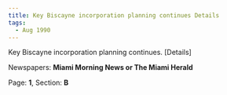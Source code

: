 ```yaml
---  
title: Key Biscayne incorporation planning continues Details  
tags:  
  - Aug 1990  
---  
```

  
Key Biscayne incorporation planning continues. [Details]  
  
Newspapers: **Miami Morning News or The Miami Herald**  
  
Page: **1**, Section: **B** 
